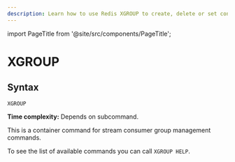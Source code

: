 ```yaml
---
description: Learn how to use Redis XGROUP to create, delete or set consumer groups in Redis Streams.
---
```


import PageTitle from '@site/src/components/PageTitle';

# XGROUP

<PageTitle title="Redis XGROUP Explained (Better Than Official Docs)" />

## Syntax

    XGROUP

**Time complexity:** Depends on subcommand.

This is a container command for stream consumer group management commands.

To see the list of available commands you can call `XGROUP HELP`.
